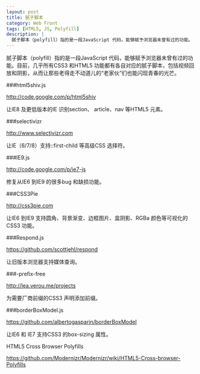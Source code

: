 ```yaml
---
layout: post
title: 腻子脚本
category: Web Front
tags: [HTML5, JS, Polyfill]
description: |
  腻子脚本（polyfill）指的是一段JavaScript 代码，能够赋予浏览器未曾有过的功能。  目前，几乎所有CSS3 和HTML5 功能都有各自对应的腻子脚本，包括视频回放和阴影，从而让那些老得走不动道儿的“老家伙”们也能闪现青春的光芒。
---
```


腻子脚本（polyfill）指的是一段JavaScript 代码，能够赋予浏览器未曾有过的功能。目前，几乎所有CSS3 和HTML5 功能都有各自对应的腻子脚本，包括视频回放和阴影，从而让那些老得走不动道儿的“老家伙”们也能闪现青春的光芒。


###html5shiv.js

<http://code.google.com/p/html5shiv>

让IE8 及更低版本的IE 识别section、 article、nav 等HTML5 元素。

###selectivizr

<http://www.selectivizr.com>

让IE（6/7/8）支持::first-child 等高级CSS 选择符。

###IE9.js

<http://code.google.com/p/ie7-js>

修复从IE6 到IE9 的很多bug 和缺损功能。

###CSS3Pie

<http://css3pie.com>

让IE6 到IE9 支持圆角、背景渐变、边框图片、盒阴影、RGBa 颜色等可视化的CSS3 功能。

###Respond.js

<https://github.com/scottjehl/respond>

让旧版本浏览器支持媒体查询。

###-prefix-free

<http://lea.verou.me/projects>

为需要厂商前缀的CSS3 声明添加前缀。

###borderBoxModel.js

<https://github.com/albertogasparin/borderBoxModel>

让IE6 和 IE7 支持CSS3 的box-sizing 属性。

HTML5 Cross Browser Polyfills

<https://github.com/Modernizr/Modernizr/wiki/HTML5-Cross-browser-Polyfills>


